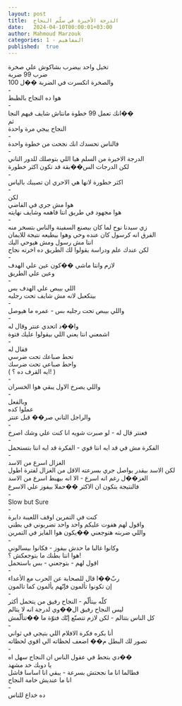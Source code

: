 ```yaml
---
layout: post
title:  الدرجة الأخيرة في سلّم النجاح
date:   2024-04-10T00:00:01+03:00
author: Mahmoud Marzouk
categories: 1 - المفاهيم
published:  true
---
```

تخيل واحد بيضرب بشاكوش علي صخرة\
ضرب 99 ضربة\
والصخرة اتكسرت في الضربة ��ل 100\
-\
هوا ده النجاح بالظبط\
-\
انك تعمل 99 خطوة مانتاش شايف فيهم النجا��\
ثم\
النجاح ييجي مرة واحدة\
-\
فالناس تحسدك انك نجحت من خطوة واحدة\
-\
الدرجة الاخيرة من السلم هيا اللي بتوصلك للدور التاني\
لكن الدرجات الس��بقة قد تكون اكثر خطورة\
-\
اكثر خطورة لانها هي الاحري ان تصيبك بالياس\
-\
لكن\
هوا مش جري في الفاضي\
هوا مجهود في طريق انتا فاهمه وشايف نهايته\
-\
زي سيدنا نوح لما كان بيصنع السفينة والناس بتسخر منه\
الفرق انه كرسول كان عنده وحي وهوا بيطيعه نتيجة للايمان\
انتا مش رسول ومش هيوحي اليك\
لكن عندك علم ودراسة يقولوا لك الطريق ده اخرته نجاح\
-\
لازم وانتا ماشي ��كون عين علي الهدف\
وعين علي الطريق\
-\
اللي بيبص علي الهدف بس\
بيتكعبل لانه مش شايف تحت رجليه\
-\
واللي بيبص تحت رجليه بس - عمره ما هيوصل\
-\
وا��د اتحدي عنتر وقال له\
اشمعني انتا يعني اللي بيقولوا عليك فتوة\
-\
فقال له\
تحط صباعك تحت ضرسي\
واحط صباعي تحت ضرسك\
( ايه القرف ده ؟! )\
-\
واللي يصرخ الاول يبقي هوا الخسران\
-\
وبالفعل\
عملوا كده\
والراجل التاني صر�� قبل عنتر\
-\
فعنتر قال له - لو صبرت شويه انا كنت علي وشك اصرخ\
-\
الفكرة مش في قد ايه انتا قوي - الفكرة قد ايه انتا بتستحمل\
-\
الغزال اسرع من الاسد\
لكن الاسد بيقدر يواصل جري بسرعته الاقل من الغزال لفترة
اطول\
الغز��ل رغم انه اسرع - الا انه بيهبط اسرع من الاسد\
فالنتيجة بتكون ان الاكثر ��حملا بيفوز علي الاسرع\
-\
Slow but Sure\
-\
كنت في التمرين اوقف اللعيبة دايرة\
واقول لهم هفوت عليكم واحد واحد تضربوني في بطني\
واللي ضربته هتوجعني ��يكون هوا الفايز في التمرين\
-\
وكانوا غالبا ما حدش بيفوز - فكانوا بيسالوني\
هوا انتا بطنك ما بتوجعكش ؟!\
اقول لهم - بتوجعني - بس باستحمل\
-\
ربّ��ا قال للصحابة عن الحرب مع الأعداء\
إن تكونوا تألمون فإنّهم يألمون كما تالمون\
-\
كلّه بيتألّم - النجاح رفيق من يتحمل أكثر\
ليس النجاح رفيق ال��وي لدرجة انه لا يتالم\
كل الناس بتتالم - لكن لازم تتصنّع إنّك فتوّة ما ��تتألّمش\
-\
أنا بكره فكرة الافلام اللي بتيجي في ثواني\
تصور لك البطل م�� اضعف لحظاته الي اقوي لحظاته\
-\
دي بتحط في عقول الناس ان النجاح سهل اه��\
يا دوبك خد مشهد\
فطالما انا ما نجحتش بسرعة - يبقي انا اساسا فاشل\
انا ما عنديش خامة النجاح\
-\
ده خداع للناس

